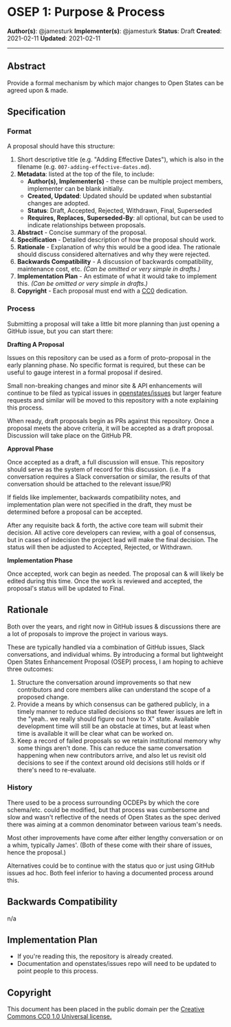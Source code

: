 # OSEP 1: Purpose & Process

**Author(s)**: @jamesturk
**Implementer(s)**: @jamesturk
**Status**: Draft
**Created**: 2021-02-11
**Updated**: 2021-02-11

---

## Abstract

Provide a formal mechanism by which major changes to Open States can be agreed upon & made.

## Specification

### Format

A proposal should have this structure:

1. Short descriptive title (e.g. "Adding Effective Dates"), which is also in the filename (e.g. `007-adding-effective-dates.md`).
2. **Metadata**: listed at the top of the file, to include:
	- **Author(s), Implementer(s)**  - these can be multiple project members, implementer can be blank initially.
	- **Created, Updated**: Updated should be updated when substantial changes are adopted.
	- **Status**: Draft, Accepted, Rejected, Withdrawn, Final, Superseded
	- **Requires, Replaces, Superseded-By**: all optional, but can be used to indicate relationships between proposals.
3. **Abstract** - Concise summary of the proposal.
4. **Specification** - Detailed description of how the proposal should work.
5. **Rationale** - Explanation of why this would be a good idea.  The rationale should discuss considered alternatives and why they were rejected.
6. **Backwards Compatibility** - A discussion of backwards compatibility, maintenance cost, etc.  *(Can be omitted or very simple in drafts.)*
7. **Implementation Plan** - An estimate of what it would take to implement this.  *(Can be omitted or very simple in drafts.)*
8. **Copyright** - Each proposal must end with a [CC0](https://creativecommons.org/publicdomain/zero/1.0/deed) dedication.

### Process

Submitting a proposal will take a little bit more planning than just opening a GitHub issue, but you can start there:

**Drafting A Proposal**

Issues on this repository can be used as a form of proto-proposal in the early planning phase.
No specific format is required, but these can be useful to gauge interest in a formal proposal if desired.

Small non-breaking changes and minor site & API enhancements will continue to be filed as typical issues in
[openstates/issues](https://github.com/openstates/issues/issues) but larger feature requests and similar will be moved to this repository with a note explaining this process.

When ready, draft proposals begin as PRs against this repository.
Once a proposal meets the above criteria, it will be accepted as a draft proposal.  Discussion will take place on the GitHub PR.

**Approval Phase**

Once accepted as a draft, a full discussion will ensue. 
This repository should serve as the system of record for this discussion.
(i.e. If a conversation requires a Slack conversation or similar, the results of that conversation should be attached to the relevant issue/PR)

If fields like implementer, backwards compatibility notes, and implementation plan were not specified in the draft, they must be determined before a proposal can be accepted.

After any requisite back & forth, the active core team will submit their decision.
All active core developers can review, with a goal of consensus, but in cases of indecision the project lead will make the final decision.
The status will then be adjusted to Accepted, Rejected, or Withdrawn.

**Implementation Phase**

Once accepted, work can begin as needed.
The proposal can & will likely be edited during this time.
Once the work is reviewed and accepted, the proposal's status will be updated to Final.

## Rationale

Both over the years, and right now in GitHub issues & discussions there are a lot of proposals to improve the project in various ways.

These are typically handled via a combination of GitHub issues, Slack conversations, and individual whims. By introducing a formal but lightweight Open States Enhancement Proposal (OSEP) process, I am hoping to achieve three outcomes:

1. Structure the conversation around improvements so that new contributors and core members alike can understand the scope of a proposed change.
2. Provide a means by which consensus can be gathered publicly, in a timely manner to reduce stalled decisions so that fewer issues are left in the "yeah.. we really should figure out how to X" state.  Available development time will still be an obstacle at times, but at least when time is available it will be clear what can be worked on.
3. Keep a record of failed proposals so we retain institutional memory why some things aren't done.  This can reduce the same conversation happening when new contributors arrive, and also let us revisit old decisions to see if the context around old decisions still holds or if there's need to re-evaluate.

### History

There used to be a process surrounding OCDEPs by which the core schema/etc. could be modified,
but that process was cumbersome and slow and wasn't reflective of the needs of Open States as the spec derived there was aiming at a common denominator between various team's needs.

Most other improvements have come after either lengthy conversation or on a whim, typically James'.
(Both of these come with their share of issues, hence the proposal.)

Alternatives could be to continue with the status quo or just using GitHub issues ad hoc.
Both feel inferior to having a documented process around this.

## Backwards Compatibility

n/a

## Implementation Plan

- If you're reading this, the repository is already created.
- Documentation and openstates/issues repo will need to be updated to point people to this process.

## Copyright

This document has been placed in the public domain per the [Creative Commons CC0 1.0 Universal license.](https://creativecommons.org/publicdomain/zero/1.0/deed)
